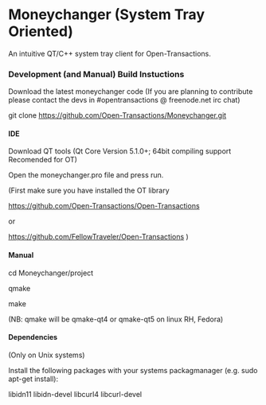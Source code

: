 Moneychanger (System Tray Oriented)
============
An intuitive QT/C++ system tray client for Open-Transactions.


### Development (and Manual) Build Instuctions

Download the latest moneychanger code (If you are planning to contribute please contact the devs in #opentransactions @ freenode.net irc chat)

git clone https://github.com/Open-Transactions/Moneychanger.git

#### IDE

Download QT tools (Qt Core Version 5.1.0+; 64bit compiling support Recomended for OT)

Open the moneychanger.pro file and press run.

(First make sure you have installed the OT library

https://github.com/Open-Transactions/Open-Transactions

or

https://github.com/FellowTraveler/Open-Transactions )


#### Manual

cd Moneychanger/project

qmake

make

(NB: qmake will be qmake-qt4 or qmake-qt5 on linux RH, Fedora)


#### Dependencies
(Only on Unix systems)

Install the following packages with your systems packagmanager (e.g. sudo apt-get install):

libidn11
libidn-devel
libcurl4
libcurl-devel

